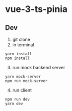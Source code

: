 # vue-3-ts-pinia

## Dev

1. git clone
2. in terminal
```
yarn install
npm install
```
3. run mock backend server
```
yarn mock-server
npm run mock-server
```
4. run client
```
npm run dev
yarn dev
```
